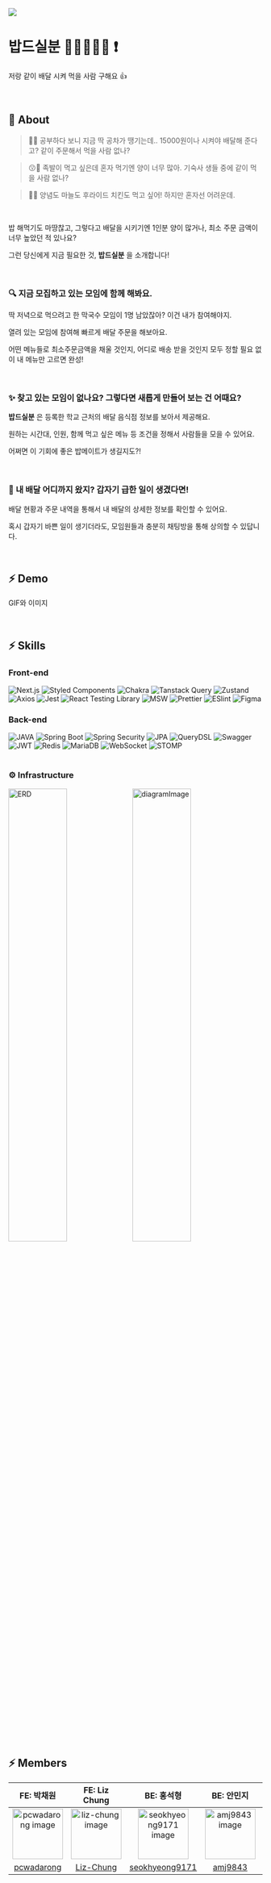 
[<img src="https://img.shields.io/badge/bdsb notion-6f6cf6?style=flat&logo=google-chrome&logoColor=white" />](https://chaen-notio.notion.site/29c9baa2ab4141bab4855cdb634fe565)

# 밥드실분 🍕🍔🍟🌭🥗 ❗
저랑 같이 배달 시켜 먹을 사람 구해요 👍

<br />

## 🎯 About
> 🤔💭 공부하다 보니 지금 딱 공차가 땡기는데.. 15000원이나 시켜야 배달해 준다고? 같이 주문해서 먹을 사람 없나?

> 😗💭 족발이 먹고 싶은데 혼자 먹기엔 양이 너무 많아. 기숙사 생들 중에 같이 먹을 사람 없나?

> 🤤💭 양념도 마늘도 후라이드 치킨도 먹고 싶어! 하지만 혼자선 어려운데.

<br />

밥 해먹기도 마땅찮고, 그렇다고 배달을 시키기엔 1인분 양이 많거나, 최소 주문 금액이 너무 높았던 적 있나요?

그런 당신에게 지금 필요한 것, **밥드실분** 을 소개합니다!

<br />

### 🔍 지금 모집하고 있는 모임에 함께 해봐요.
딱 저녁으로 먹으려고 한 막국수 모임이 1명 남았잖아? 이건 내가 참여해야지.

열려 있는 모임에 참여해 빠르게 배달 주문을 해보아요.

어떤 메뉴들로 최소주문금액을 채울 것인지, 어디로 배송 받을 것인지 모두 정할 필요 없이 내 메뉴만 고르면 완성!

<br />

### ✨ 찾고 있는 모임이 없나요? 그렇다면 새롭게 만들어 보는 건 어때요?
 **밥드실분** 은 등록한 학교 근처의 배달 음식점 정보를 보아서 제공해요.
 
 원하는 시간대, 인원, 함께 먹고 싶은 메뉴 등 조건을 정해서 사람들을 모을 수 있어요.
 
 어쩌면 이 기회에 좋은 밥메이트가 생길지도?!
 
<br />

### 👀 내 배달 어디까지 왔지? 갑자기 급한 일이 생겼다면!
배달 현황과 주문 내역을 통해서 내 배달의 상세한 정보를 확인할 수 있어요.

혹시 갑자기 바쁜 일이 생기더라도, 모임원들과 충분히 채팅방을 통해 상의할 수 있답니다.

<br />

## ⚡️ Demo
GIF와 이미지

<br />

## ⚡️ Skills
### Front-end
<div>
  <img src="https://img.shields.io/badge/Next.js-6f6cf6?style=flat&logo=nextdotjs&logoColor=white" alt="Next.js"/>
  <img src="https://img.shields.io/badge/Styled Components-6f6cf6?logo=styledComponents&logoColor=white&style=flat" alt="Styled Components"/>
  <img src="https://img.shields.io/badge/Chakra-6f6cf6?logo=chakraUi&logoColor=white&style=flat" alt="Chakra"/>
  <img src="https://img.shields.io/badge/Tanstack Query-6f6cf6?style=flat&logo=reactquery&logoColor=white" alt="Tanstack Query"/>
  <img src="https://img.shields.io/badge/🐻 Zustand-6f6cf6?style=flat&logo=none&logoColor=white" alt="Zustand"/>
  <img src="https://img.shields.io/badge/Axios-6f6cf6?style=flat&logo=axios&logoColor=white" alt="Axios"/>
  <img src="https://img.shields.io/badge/Jest-6f6cf6?style=flat&logo=jest&logoColor=white" alt="Jest"/>
  <img src="https://img.shields.io/badge/React Testing Library-6f6cf6?style=flat&logo=testinglibrary&logoColor=white" alt="React Testing Library"/>
   <img src="https://img.shields.io/badge/MSW-6f6cf6?style=flat&logo=mockServiceWorker&logoColor=white" alt="MSW"/>
  <img src="https://img.shields.io/badge/Prettier-6f6cf6?style=flat&logo=prettier&logoColor=white" alt="Prettier"/>
  <img src="https://img.shields.io/badge/Eslint-6f6cf6?style=flat&logo=eslint&logoColor=white" alt="ESlint"/>
  <img src="https://img.shields.io/badge/Figma-6f6cf6?style=flat&logo=Figma&logoColor=white" alt="Figma"/>
</div>

### Back-end
<div>
 <img src="https://img.shields.io/badge/Java-6f6cf6?style=flat&logo=java&logoColor=white" alt="JAVA"/>
 <img src="https://img.shields.io/badge/Spring Boot-6f6cf6?style=flat&logo=springboot&logoColor=white" alt="Spring Boot"/>
 <img src="https://img.shields.io/badge/Spring Security-6f6cf6?style=flat&logo=springsecurity&logoColor=white" alt="Spring Security"/>
 <img src="https://img.shields.io/badge/JPA-6f6cf6?style=flat&logo=jpa&logoColor=white" alt="JPA"/>
 <img src="https://img.shields.io/badge/QueryDSL-6f6cf6?style=flat&logo=java&logoColor=white" alt="QueryDSL"/>
 <img src="https://img.shields.io/badge/Swagger-6f6cf6?style=flat&logo=swagger&logoColor=white" alt="Swagger"/>
 <img src="https://img.shields.io/badge/JWT-6f6cf6?style=flat&logo=jsonwebtokens&logoColor=white" alt="JWT"/>
 <img src="https://img.shields.io/badge/Redis-6f6cf6?style=flat&logo=redis&logoColor=white" alt="Redis"/>
 <img src="https://img.shields.io/badge/MariaDB-6f6cf6?style=flat&logo=mariadb&logoColor=white" alt="MariaDB"/>
 <img src="https://img.shields.io/badge/WebSocket-6f6cf6?style=flat&logo=websocket&logoColor=white" alt="WebSocket"/>
 <img src="https://img.shields.io/badge/STOMP-6f6cf6?style=flat&logo=stomp&logoColor=white" alt="STOMP"/>
</div>

<br />

### ⚙️ Infrastructure
<div>
 <img src="https://github.com/user-attachments/assets/a56b805e-d8f3-4665-89eb-8267a0eb679c" alt="ERD" width='48%'/>
 <img src="https://github.com/user-attachments/assets/b22e7566-bb31-4464-bf05-c439e8695dda" alt="diagramImage" width='48%'/>
</div>

<br />

## ⚡️ Members
| FE: 박채원 | FE: Liz Chung | BE: 홍석형 | BE: 안민지 | BE: 조근호 | 
|:-:|:-:|:-:|:-:|:-:|
| <img src="https://github.com/pcwadarong.png" alt="pcwadarong image" width="100" height="100"> | <img src="https://github.com/Liz-Chung.png" alt="liz-chung image" width="100" height="100">|<img src="https://github.com/seokhyeong9171.png" alt="seokhyeong9171 image" width="100" height="100"> | <img src="https://github.com/amj9843.png" alt="amj9843 image" width="100" height="100"> | <img src="https://github.com/rrr7777777goo.png" alt="rrr7777777goo image" width="100" height="100">|
| [pcwadarong](https://github.com/pcwadarong)  |  [Liz-Chung](https://github.com/Liz-Chung)  |  [seokhyeong9171](https://github.com/seokhyeong9171)  |  [amj9843](https://github.com/amj9843)  |  [rrr7777777goo](https://github.com/rrr7777777goo)  |
